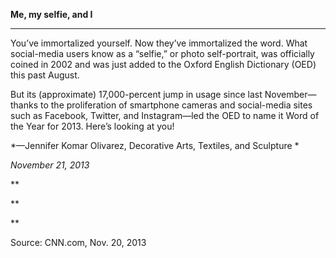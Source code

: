 **Me, my selfie, and I**

****

You’ve immortalized yourself. Now they’ve immortalized the word. What social-media users know as a “selfie,” or photo self-portrait, was officially coined in 2002 and was just added to the Oxford English Dictionary (OED) this past August.

But its (approximate) 17,000-percent jump in usage since last November—thanks to the proliferation of smartphone cameras and social-media sites such as Facebook, Twitter, and Instagram—led the OED to name it Word of the Year for 2013. Here’s looking at you!

*—Jennifer Komar Olivarez, Decorative Arts, Textiles, and Sculpture *

*November 21, 2013*

**

**

**

Source: CNN.com, Nov. 20, 2013
